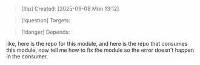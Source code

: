 
>[!tip] Created: [2025-09-08 Mon 13:12]

>[!question] Targets: 

>[!danger] Depends: 

like, here is the repo for this module, and here is the repo that consumes this module, now tell me how to fix the module so the error doesn't happen in the consumer.